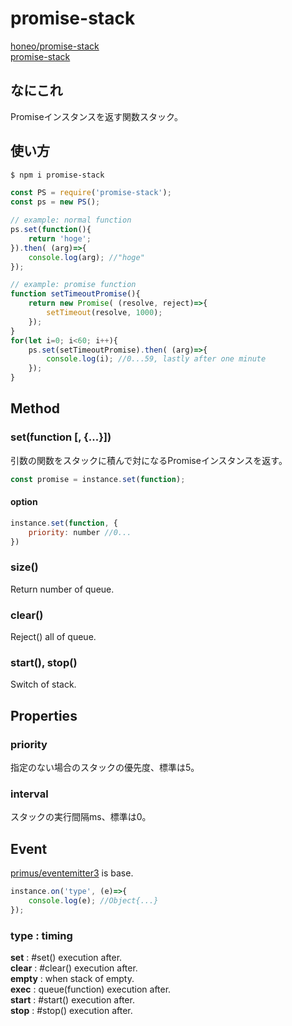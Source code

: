 # promise-stack
[honeo/promise-stack](https://github.com/honeo/promise-stack)  
[promise-stack](https://www.npmjs.com/package/promise-stack)

## なにこれ
Promiseインスタンスを返す関数スタック。  

## 使い方
```sh
$ npm i promise-stack
```
```js
const PS = require('promise-stack');
const ps = new PS();

// example: normal function
ps.set(function(){
	return 'hoge';
}).then( (arg)=>{
	console.log(arg); //"hoge"
});

// example: promise function
function setTimeoutPromise(){
	return new Promise( (resolve, reject)=>{
	    setTimeout(resolve, 1000);
	});
}
for(let i=0; i<60; i++){
	ps.set(setTimeoutPromise).then( (arg)=>{
		console.log(i); //0...59, lastly after one minute
	});
}
```

## Method
### set(function [, {...}])
引数の関数をスタックに積んで対になるPromiseインスタンスを返す。
```js
const promise = instance.set(function);
```
#### option
```js
instance.set(function, {
	priority: number //0...
})
```
### size()
Return number of queue.
### clear()
Reject() all of queue.
### start(), stop()
Switch of stack.

## Properties

### priority
指定のない場合のスタックの優先度、標準は5。

### interval
スタックの実行間隔ms、標準は0。

## Event
[primus/eventemitter3](https://github.com/primus/eventemitter3) is base.
```js
instance.on('type', (e)=>{
	console.log(e); //Object{...}
});
```
### type : timing
**set** : #set() execution after.  
**clear** : #clear() execution after.  
**empty** : when stack of empty.  
**exec** : queue(function) execution after.  
**start** : #start() execution after.  
**stop** : #stop() execution after.  
